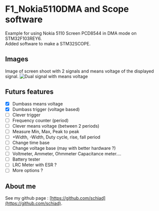 # F1_Nokia5110DMA and Scope software  
Example for using Nokia 5110 Screen PCD8544 in DMA mode on STM32F103REY6.  
Added software to make a STM32SCOPE.  
  
## Images

Image of screen shoot with 2 signals and means voltage of the displayed signal.
![Dual signal with means voltage](./Images/IMG_20200409_182755.jpg)

## Futurs features

- [x] Dumbass means voltage
- [x] Dumbass trigger (voltage based)
- [ ] Clever trigger 
- [ ] Frequency counter (period)
- [ ] Clever means voltage (between 2 periods)
- [ ] Measure Min, Max, Peak to peak
- [ ] +Width, -Width, Duty cycle, rise, fall period
- [ ] Change time base
- [ ] Change voltage base (may with better hardware ?)
- [ ] Voltmeter, Ammeter, Ohmmeter Capacitance meter....
- [ ] Battery tester
- [ ] LRC Meter with ESR ?
- [ ] More options ?

## About me

See my github page : [https://github.com/schiad](https://github.com/schiad).
